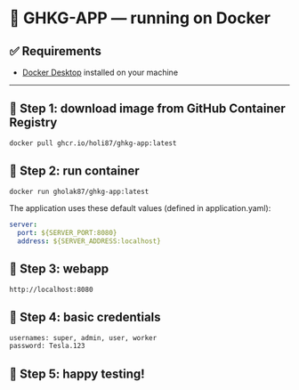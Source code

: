 # 🚗 GHKG-APP — running on Docker

## ✅ Requirements

- [Docker Desktop](https://www.docker.com/products/docker-desktop) installed on your machine

---

## 🐳 Step 1: download image from GitHub Container Registry

```bash
docker pull ghcr.io/holi87/ghkg-app:latest
```

## 🐳 Step 2: run container

```bash
docker run gholak87/ghkg-app:latest
```

The application uses these default values (defined in application.yaml):

```yaml
server:
  port: ${SERVER_PORT:8080}
  address: ${SERVER_ADDRESS:localhost}
```

## 🐳 Step 3: webapp

```bash 
http://localhost:8080
```

## 🐳 Step 4: basic credentials

```bash
usernames: super, admin, user, worker
password: Tesla.123
```

## 🐳 Step 5: happy testing!